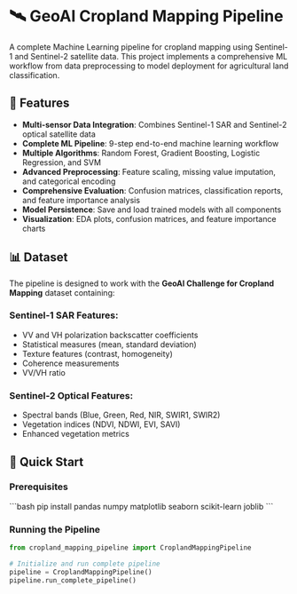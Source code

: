 # 🛰️ GeoAI Cropland Mapping Pipeline

A complete Machine Learning pipeline for cropland mapping using Sentinel-1 and Sentinel-2 satellite data. This project implements a comprehensive ML workflow from data preprocessing to model deployment for agricultural land classification.

## 🌟 Features

- **Multi-sensor Data Integration**: Combines Sentinel-1 SAR and Sentinel-2 optical satellite data
- **Complete ML Pipeline**: 9-step end-to-end machine learning workflow
- **Multiple Algorithms**: Random Forest, Gradient Boosting, Logistic Regression, and SVM
- **Advanced Preprocessing**: Feature scaling, missing value imputation, and categorical encoding
- **Comprehensive Evaluation**: Confusion matrices, classification reports, and feature importance analysis
- **Model Persistence**: Save and load trained models with all components
- **Visualization**: EDA plots, confusion matrices, and feature importance charts

## 📊 Dataset

The pipeline is designed to work with the **GeoAI Challenge for Cropland Mapping** dataset containing:

### Sentinel-1 SAR Features:
- VV and VH polarization backscatter coefficients
- Statistical measures (mean, standard deviation)
- Texture features (contrast, homogeneity)
- Coherence measurements
- VV/VH ratio

### Sentinel-2 Optical Features:
- Spectral bands (Blue, Green, Red, NIR, SWIR1, SWIR2)
- Vegetation indices (NDVI, NDWI, EVI, SAVI)
- Enhanced vegetation metrics

## 🚀 Quick Start

### Prerequisites

\`\`\`bash
pip install pandas numpy matplotlib seaborn scikit-learn joblib
\`\`\`

### Running the Pipeline

```python
from cropland_mapping_pipeline import CroplandMappingPipeline

# Initialize and run complete pipeline
pipeline = CroplandMappingPipeline()
pipeline.run_complete_pipeline()
